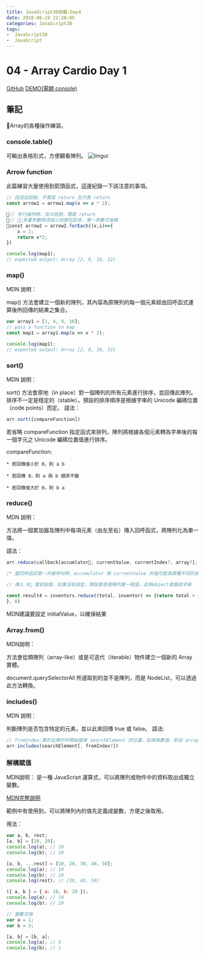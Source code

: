 ```yaml
---
title: JavaScript30挑戰-Day4
date: 2018-06-19 22:20:05
categories: JavaScript30
tags:
-  JavaScript30
-  JavaScript
---
```

# 04 - Array Cardio Day 1
[GitHub](https://weiyuan1993.github.io/JavaScript30/04-Array-Cardio-Day1/)
[DEMO(需開 console)](https://github.com/weiyuan1993/JavaScript30/tree/master/04-Array-Cardio-Day1)
## 筆記
Array的各種操作練習。
<!-- more -->

### console.table()
可輸出表格形式，方便觀看陣列。
![Imgur](https://i.imgur.com/3EtLpwN.png)


### Arrow function
此篇練習大量使用到箭頭函式，這邊紀錄一下該注意的事項。

```javascript
// 因沒加刮號，不需寫 return 及代表 return
const arrow1 = arrow1.map(x => x * 2);

// 多行操作時，加大括號，需寫 return
// 多重參數時須加小括號包起來，單一參數可省略
const arrow2 = arrow2.forEach((x,i)=>{
    x = 2;
    return x*2;
})

console.log(map1);
// expected output: Array [2, 8, 18, 32]

```
### map()
MDN 說明：

map() 方法會建立一個新的陣列，其內容為原陣列的每一個元素經由回呼函式運算後所回傳的結果之集合。
```javascript
var array1 = [1, 4, 9, 16];
// pass a function to map
const map1 = array1.map(x => x * 2);

console.log(map1);
// expected output: Array [2, 8, 18, 32]
```

### sort() 

MDN 說明：

sort() 方法會原地（in place）對一個陣列的所有元素進行排序，並回傳此陣列。排序不一定是穩定的（stable）。預設的排序順序是根據字串的 Unicode 編碼位置（code points）而定。
語法：
```javascript
arr.sort([compareFunction])
```
若省略 compareFunction 指定函式來排列，陣列將根據各個元素轉為字串後的每一個字元之 Unicode 編碼位置值進行排序。

compareFunction:

    * 若回傳值小於 0，則 a b

    * 若回傳 0，則 a 與 b 順序不變

    * 若回傳值大於 0，則 b a


### reduce()
MDN 說明：

方法將一個累加器及陣列中每項元素（由左至右）傳入回呼函式，將陣列化為單一值。

語法：
```javascript
arr.reduce(callback[accumlator, currentValue, currentIndex?, array?], initialValue?)

/* 當回呼函式第一次被呼叫時，accumulator 與 currentValue 的值可能為兩種不同的狀況：若在呼叫 reduce() 時有提供 initialValue，則 accumulator 將會等於 initialValue，且 currentValue 會等於陣列中的第一個元素值；若沒有提供 initialValue，則 accumulator 會等於陣列的第一個元素值，且 currentValue 將會等於陣列的第二個元素值。 */

// 傳入 0 當初始值，如果沒有設定，預設會使用陣列第一個值，此例object會變成字串

const result4 = inventors.reduce((total, inventor) => {return total + (inventor.passed - inventor.year);
}, 0)

```
MDN建議要設定 initialValue，以確保結果

### Array.from() 
MDN說明：

方法會從類陣列（array-like）或是可迭代（iterable）物件建立一個新的 Array 實體。

document.querySelectorAll 所選取到的並不是陣列，而是 NodeList，可以透過此方法轉換。

### includes()
MDN 說明：

判斷陣列是否包含特定的元素，並以此來回傳 true 或 false。
語法:
```javascript
// fromIndex:要於此陣列中開始搜尋 searchElement 的位置。如為負數值，則自 array.length - fromIndex 開始向後搜尋。預設值為 0。
arr.includes(searchElement[, fromIndex?])
```
### 解構賦值
MDN說明：
是一種 JavaScript 運算式，可以將陣列或物件中的資料取出成獨立變數。

[MDN完整說明](https://developer.mozilla.org/zh-TW/docs/Web/JavaScript/Reference/Operators/Destructuring_assignment)

範例中有使用到，可以將陣列內的值先定義成變數，方便之後取用。

用法：

```javascript
var a, b, rest;
[a, b] = [10, 20];
console.log(a); // 10
console.log(b); // 20

[a, b, ...rest] = [10, 20, 30, 40, 50];
console.log(a); // 10
console.log(b); // 20
console.log(rest); // [30, 40, 50]

({ a, b } = { a: 10, b: 20 });
console.log(a); // 10
console.log(b); // 20

// 變數交換
var a = 1;
var b = 3;

[a, b] = [b, a];
console.log(a); // 3
console.log(b); // 1
```
